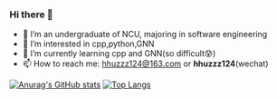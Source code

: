 ### Hi there 👋
- :school: I’m an undergraduate of NCU, majoring in software engineering
- 👀 I’m interested in cpp,python,GNN
- :seedling: I’m currently learning cpp and GNN(so difficult:cold_sweat:)
- :mailbox: How to reach me: hhuzzz124@163.com or **hhuzzz124**(wechat)

[![Anurag's GitHub stats](https://github-readme-stats.vercel.app/api?username=hhuzzz&theme=algolia)](https://github.com/anuraghazra/github-readme-stats)
[![Top Langs](https://github-readme-stats.vercel.app/api/top-langs/?username=hhuzzz&layout=compact&theme=algolia)](https://github.com/anuraghazra/github-readme-stats)
<!---
hhuzzz/hhuzzz is a ✨ special ✨ repository because its `README.md` (this file) appears on your GitHub profile.
You can click the Preview link to take a look at your changes.
--->
